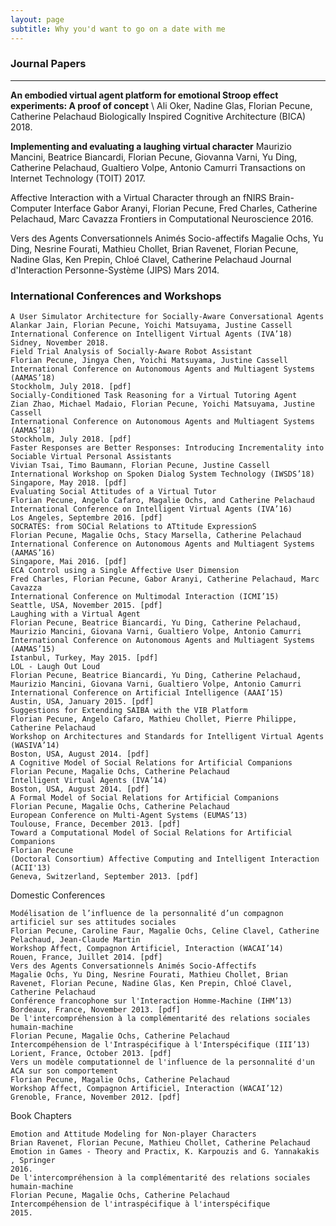 ```yaml
---
layout: page
subtitle: Why you'd want to go on a date with me
---
```


### Journal Papers
-------------

**An embodied virtual agent platform for emotional Stroop effect experiments: A proof of concept** \\
Ali Oker, Nadine Glas, Florian Pecune, Catherine Pelachaud
Biologically Inspired Cognitive Architecture (BICA)
2018.
    
**Implementing and evaluating a laughing virtual character**
Maurizio Mancini, Beatrice Biancardi, Florian Pecune, Giovanna Varni, Yu Ding, Catherine Pelachaud, Gualtiero Volpe, Antonio Camurri
Transactions on Internet Technology (TOIT)
2017.
    
Affective Interaction with a Virtual Character through an fNIRS Brain-Computer Interface
Gabor Aranyi, Florian Pecune, Fred Charles, Catherine Pelachaud, Marc Cavazza
Frontiers in Computational Neuroscience
2016.
    
Vers des Agents Conversationnels Animés Socio-affectifs
Magalie Ochs, Yu Ding, Nesrine Fourati, Mathieu Chollet, Brian Ravenet, Florian Pecune, Nadine Glas, Ken Prepin, Chloé Clavel, Catherine Pelachaud
Journal d'Interaction Personne-Système (JIPS)
Mars 2014.

### International Conferences and Workshops

    A User Simulator Architecture for Socially-Aware Conversational Agents
    Alankar Jain, Florian Pecune, Yoichi Matsuyama, Justine Cassell
    International Conference on Intelligent Virtual Agents (IVA’18)
    Sidney, November 2018.
    Field Trial Analysis of Socially-Aware Robot Assistant
    Florian Pecune, Jingya Chen, Yoichi Matsuyama, Justine Cassell
    International Conference on Autonomous Agents and Multiagent Systems (AAMAS’18)
    Stockholm, July 2018. [pdf]
    Socially-Conditioned Task Reasoning for a Virtual Tutoring Agent
    Zian Zhao, Michael Madaio, Florian Pecune, Yoichi Matsuyama, Justine Cassell
    International Conference on Autonomous Agents and Multiagent Systems (AAMAS’18)
    Stockholm, July 2018. [pdf]
    Faster Responses are Better Responses: Introducing Incrementality into Sociable Virtual Personal Assistants
    Vivian Tsai, Timo Baumann, Florian Pecune, Justine Cassell
    International Workshop on Spoken Dialog System Technology (IWSDS’18)
    Singapore, May 2018. [pdf]
    Evaluating Social Attitudes of a Virtual Tutor
    Florian Pecune, Angelo Cafaro, Magalie Ochs, and Catherine Pelachaud
    International Conference on Intelligent Virtual Agents (IVA’16)
    Los Angeles, Septembre 2016. [pdf]
    SOCRATES: from SOCial Relations to ATtitude ExpressionS
    Florian Pecune, Magalie Ochs, Stacy Marsella, Catherine Pelachaud
    International Conference on Autonomous Agents and Multiagent Systems (AAMAS’16)
    Singapore, Mai 2016. [pdf]
    ECA Control using a Single Affective User Dimension
    Fred Charles, Florian Pecune, Gabor Aranyi, Catherine Pelachaud, Marc Cavazza
    International Conference on Multimodal Interaction (ICMI’15)
    Seattle, USA, November 2015. [pdf]
    Laughing with a Virtual Agent
    Florian Pecune, Beatrice Biancardi, Yu Ding, Catherine Pelachaud, Maurizio Mancini, Giovana Varni, Gualtiero Volpe, Antonio Camurri
    International Conference on Autonomous Agents and Multiagent Systems (AAMAS’15)
    Istanbul, Turkey, May 2015. [pdf]
    LOL - Laugh Out Loud
    Florian Pecune, Beatrice Biancardi, Yu Ding, Catherine Pelachaud, Maurizio Mancini, Giovana Varni, Gualtiero Volpe, Antonio Camurri
    International Conference on Artificial Intelligence (AAAI’15)
    Austin, USA, January 2015. [pdf]
    Suggestions for Extending SAIBA with the VIB Platform
    Florian Pecune, Angelo Cafaro, Mathieu Chollet, Pierre Philippe, Catherine Pelachaud
    Workshop on Architectures and Standards for Intelligent Virtual Agents (WASIVA’14)
    Boston, USA, August 2014. [pdf]
    A Cognitive Model of Social Relations for Artificial Companions
    Florian Pecune, Magalie Ochs, Catherine Pelachaud
    Intelligent Virtual Agents (IVA’14)
    Boston, USA, August 2014. [pdf]
    A Formal Model of Social Relations for Artificial Companions
    Florian Pecune, Magalie Ochs, Catherine Pelachaud
    European Conference on Multi-Agent Systems (EUMAS’13)
    Toulouse, France, December 2013. [pdf]
    Toward a Computational Model of Social Relations for Artificial Companions
    Florian Pecune
    (Doctoral Consortium) Affective Computing and Intelligent Interaction (ACII'13)
    Geneva, Switzerland, September 2013. [pdf]

Domestic Conferences

    Modélisation de l’influence de la personnalité d’un compagnon artificiel sur ses attitudes sociales
    Florian Pecune, Caroline Faur, Magalie Ochs, Celine Clavel, Catherine Pelachaud, Jean-Claude Martin
    Workshop Affect, Compagnon Artificiel, Interaction (WACAI’14)
    Rouen, France, Juillet 2014. [pdf]
    Vers des Agents Conversationnels Animés Socio-Affectifs
    Magalie Ochs, Yu Ding, Nesrine Fourati, Mathieu Chollet, Brian Ravenet, Florian Pecune, Nadine Glas, Ken Prepin, Chloé Clavel, Catherine Pelachaud
    Conférence francophone sur l'Interaction Homme-Machine (IHM’13)
    Bordeaux, France, November 2013. [pdf]
    De l'intercompréhension à la complémentarité des relations sociales humain-machine
    Florian Pecune, Magalie Ochs, Catherine Pelachaud
    Intercompéhension de l'Intraspécifique à l'Interspécifique (III’13)
    Lorient, France, October 2013. [pdf]
    Vers un modèle computationnel de l'influence de la personnalité d'un ACA sur son comportement
    Florian Pecune, Magalie Ochs, Catherine Pelachaud
    Workshop Affect, Compagnon Artificiel, Interaction (WACAI’12)
    Grenoble, France, November 2012. [pdf]

Book Chapters

    Emotion and Attitude Modeling for Non-player Characters
    Brian Ravenet, Florian Pecune, Mathieu Chollet, Catherine Pelachaud
    Emotion in Games - Theory and Practix, K. Karpouzis and G. Yannakakis , Springer
    2016.
    De l'intercompréhension à la complémentarité des relations sociales humain-machine
    Florian Pecune, Magalie Ochs, Catherine Pelachaud
    Intercompéhension de l'intraspécifique à l'interspécifique
    2015. 
